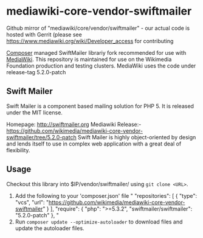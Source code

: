 mediawiki-core-vendor-swiftmailer
=================================

Github mirror of "mediawiki/core/vendor/swiftmailer" - our actual code is hosted with Gerrit (please see https://www.mediawiki.org/wiki/Developer_access for contributing

[Composer] managed SwiftMailer librariy fork recommended for use with [MediaWiki].
This repository is maintained for use on the Wikimedia Foundation production
and testing clusters. MediaWiki uses the code under release-tag 5.2.0-patch

Swift Mailer
------------

Swift Mailer is a component based mailing solution for PHP 5.
It is released under the MIT license.

Homepage:      http://swiftmailer.org
Mediawiki Release:- https://github.com/wikimedia/mediawiki-core-vendor-swiftmailer/tree/5.2.0-patch
Swift Mailer is highly object-oriented by design and lends itself
to use in complex web application with a great deal of flexibility.

Usage
-----
Checkout this library into $IP/vendor/swiftmailer/ using `git clone <URL>`.

1. Add the following to your 'composer.json' file
  "
	"repositories": [
		{
			"type": "vcs",
			"url": "https://github.com/wikimedia/mediawiki-core-vendor-swiftmailer"
		}
	],
	"require": {
		"php": ">=5.3.2",
		"swiftmailer/swiftmailer": "5.2.0-patch"
	},
   "
2. Run `composer update --optimize-autoloader` to download files and update
   the autoloader files.
   
[Composer]: https://getcomposer.org/
[MediaWiki]: https://www.mediawiki.org/wiki/MediaWiki
